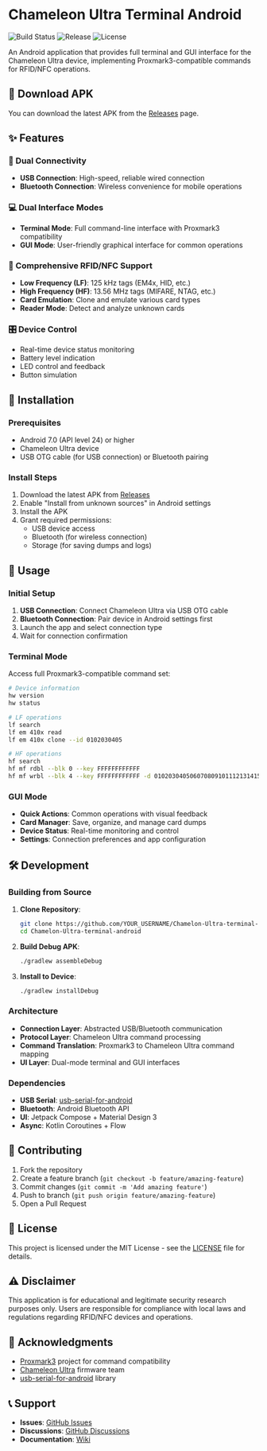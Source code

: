 # Chameleon Ultra Terminal Android

![Build Status](https://github.com/YOUR_USERNAME/Chamelon-Ultra-terminal-android/workflows/Build%20Android%20APK/badge.svg)
![Release](https://img.shields.io/github/v/release/YOUR_USERNAME/Chamelon-Ultra-terminal-android)
![License](https://img.shields.io/badge/license-MIT-blue.svg)

<!-- Build trigger: Retesting after connection fixes -->

An Android application that provides full terminal and GUI interface for the Chameleon Ultra device, implementing Proxmark3-compatible commands for RFID/NFC operations.

## 📱 Download APK

You can download the latest APK from the [Releases](https://github.com/YOUR_USERNAME/Chamelon-Ultra-terminal-android/releases) page.

## ✨ Features

### 🔌 Dual Connectivity
- **USB Connection**: High-speed, reliable wired connection
- **Bluetooth Connection**: Wireless convenience for mobile operations

### 💻 Dual Interface Modes
- **Terminal Mode**: Full command-line interface with Proxmark3 compatibility
- **GUI Mode**: User-friendly graphical interface for common operations

### 📡 Comprehensive RFID/NFC Support
- **Low Frequency (LF)**: 125 kHz tags (EM4x, HID, etc.)
- **High Frequency (HF)**: 13.56 MHz tags (MIFARE, NTAG, etc.)
- **Card Emulation**: Clone and emulate various card types
- **Reader Mode**: Detect and analyze unknown cards

### 🎛️ Device Control
- Real-time device status monitoring
- Battery level indication
- LED control and feedback
- Button simulation

## 🚀 Installation

### Prerequisites
- Android 7.0 (API level 24) or higher
- Chameleon Ultra device
- USB OTG cable (for USB connection) or Bluetooth pairing

### Install Steps
1. Download the latest APK from [Releases](https://github.com/YOUR_USERNAME/Chamelon-Ultra-terminal-android/releases)
2. Enable "Install from unknown sources" in Android settings
3. Install the APK
4. Grant required permissions:
   - USB device access
   - Bluetooth (for wireless connection)
   - Storage (for saving dumps and logs)

## 📖 Usage

### Initial Setup
1. **USB Connection**: Connect Chameleon Ultra via USB OTG cable
2. **Bluetooth Connection**: Pair device in Android settings first
3. Launch the app and select connection type
4. Wait for connection confirmation

### Terminal Mode
Access full Proxmark3-compatible command set:

```bash
# Device information
hw version
hw status

# LF operations
lf search
lf em 410x read
lf em 410x clone --id 0102030405

# HF operations
hf search
hf mf rdbl --blk 0 --key FFFFFFFFFFFF
hf mf wrbl --blk 4 --key FFFFFFFFFFFF -d 01020304050607080910111213141516
```

### GUI Mode
- **Quick Actions**: Common operations with visual feedback
- **Card Manager**: Save, organize, and manage card dumps
- **Device Status**: Real-time monitoring and control
- **Settings**: Connection preferences and app configuration

## 🛠️ Development

### Building from Source

1. **Clone Repository**:
   ```bash
   git clone https://github.com/YOUR_USERNAME/Chamelon-Ultra-terminal-android.git
   cd Chamelon-Ultra-terminal-android
   ```

2. **Build Debug APK**:
   ```bash
   ./gradlew assembleDebug
   ```

3. **Install to Device**:
   ```bash
   ./gradlew installDebug
   ```

### Architecture

- **Connection Layer**: Abstracted USB/Bluetooth communication
- **Protocol Layer**: Chameleon Ultra command processing
- **Command Translation**: Proxmark3 to Chameleon Ultra command mapping
- **UI Layer**: Dual-mode terminal and GUI interfaces

### Dependencies
- **USB Serial**: [usb-serial-for-android](https://github.com/mik3y/usb-serial-for-android)
- **Bluetooth**: Android Bluetooth API
- **UI**: Jetpack Compose + Material Design 3
- **Async**: Kotlin Coroutines + Flow

## 🤝 Contributing

1. Fork the repository
2. Create a feature branch (`git checkout -b feature/amazing-feature`)
3. Commit changes (`git commit -m 'Add amazing feature'`)
4. Push to branch (`git push origin feature/amazing-feature`)
5. Open a Pull Request

## 📄 License

This project is licensed under the MIT License - see the [LICENSE](LICENSE) file for details.

## ⚠️ Disclaimer

This application is for educational and legitimate security research purposes only. Users are responsible for compliance with local laws and regulations regarding RFID/NFC devices and operations.

## 🙏 Acknowledgments

- [Proxmark3](https://github.com/RfidResearchGroup/proxmark3) project for command compatibility
- [Chameleon Ultra](https://github.com/RfidResearchGroup/ChameleonUltra) firmware team
- [usb-serial-for-android](https://github.com/mik3y/usb-serial-for-android) library

## 📞 Support

- **Issues**: [GitHub Issues](https://github.com/YOUR_USERNAME/Chamelon-Ultra-terminal-android/issues)
- **Discussions**: [GitHub Discussions](https://github.com/YOUR_USERNAME/Chamelon-Ultra-terminal-android/discussions)
- **Documentation**: [Wiki](https://github.com/YOUR_USERNAME/Chamelon-Ultra-terminal-android/wiki)